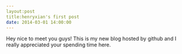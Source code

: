 ```yaml
---
layout:post
title:henryxian's first post
date: 2014-03-01 14:00:00
---
```


Hey nice to meet you guys! This is my new blog hosted by github and I really appreciated your spending time here.